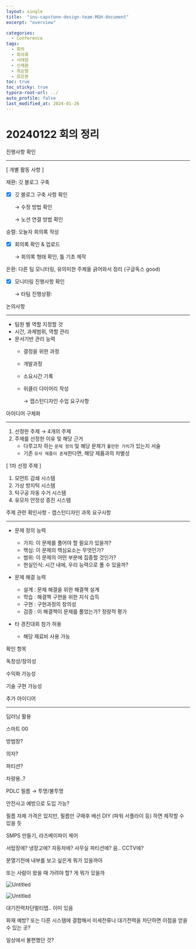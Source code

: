 ```yaml
---
layout: single
title:  "inu-capstone-design-team-MGH-document"
excerpt: "overview"

categories:
  - Conference
tags:
  - 회의
  - 회의록
  - 서태원
  - 신재환
  - 최승렬
  - 류은환
toc: true
toc_sticky: true
typora-root-url: ../
auto_profile: false
last_modified_at: 2024-01-26 
---
```


# 20240122 회의 정리

진행사항 확인

---

[ 개별 활동 사항 ] 

재환: 깃 블로그 구축

- [x]  깃 블로그 구축 사항 확인
    
    → 수정 방법 확인
    
    → 노션 연결 방법 확인
    

승렬: 오늘자 회의록 작성

- [x]  회의록 확인 & 업로드
    
    → 회의록 형태 확인, 틀 기초 제작
    

은환: 다른 팀 모니터링, 유의미한 주제들 긁어와서 정리 (구글독스 good)

- [x]  모니터링 진행사항 확인
    
    → 타팀 진행상황: 

논의사항

---

- 팀원 별 역할 지정할 것
- 시간, 과제범위, 역할 관리
- 문서기반 관리 능력
    - 결정을 위한 과정
    - 개발과정
    - 소요시간 기록
    - 위클리 다이어리 작성
        
        → 캡스턴디자인 수업 요구사항
        

아이디어 구체화

---

1. 선정한 주제 → 4개의 주제
2. 주제를 선정한 이유 및 해당 근거
    - 다루고자 하는 `문제 정의` 및 해당 문제가 `풀만한 가치`가 있는지 서술
    - 기존 `유사 제품이 존재`한다면, 해당 제품과의 차별성

[ 1차 선정 주제 ] 

1. 모먼트 감쇄 시스템
2. 가상 방지턱 시스템
3. 탁구공 자동 수거 시스템
4. 유모차 안정성 증진 시스템

주제 관련 확인사항 - 캡스턴디자인 과목 요구사항

---

- 문제 정의 능력
    - 가치: 이 문제를 풀어야 할 필요가 있을까?
    - 핵심: 이 문제의 핵심요소는 무엇인가?
    - 범위: 이 문제의 어떤 부분에 집중할 것인가?
    - 현실인식: 시간 내에, 우리 능력으로 풀 수 있을까?

- 문제 해결 능력
    - 설계 : 문제 해결을 위한 해결책 설계
    - 학습 : 해결책 구현을 위한 지식 습득
    - 구현 : 구현과정의 창의성
    - 검증 : 이 해결책이 문제를 풀었는가? 정량적 평가

- 타 경진대회 참가 허용
    - 해당 재료비 사용 가능

확인 항목

독창성/창의성

수익화 가능성

기술 구현 가능성

추가 아이디어

---

딥러닝 활용

스마트 00

방범창?

의자?

파티션?

차량용..?

PDLC 필름 → 투명/불투명

안전사고 예방으로 도입 가능?

필름 자체 가격은 있지만, 필름만 구매후 배선 DIY (파워 서플라이 등) 하면 제작할 수 있을 듯

SMPS 만들기, 라즈베이파이 제어

서랍장에? 냉장고에? 자동차에? 사무실 파티션에? 음.. CCTV에?

문열기전에 내부를 보고 싶은게 뭐가 있을까아

또는 사람이 왔을 때 가려야 할? 게 뭐가 있을까

![Untitled](20240122%20%E1%84%92%E1%85%AC%E1%84%8B%E1%85%B4%20%E1%84%8C%E1%85%A5%E1%86%BC%E1%84%85%E1%85%B5%20bcfeabd0e024445db1887f12b8fa8713/Untitled.png)

![Untitled](20240122%20%E1%84%92%E1%85%AC%E1%84%8B%E1%85%B4%20%E1%84%8C%E1%85%A5%E1%86%BC%E1%84%85%E1%85%B5%20bcfeabd0e024445db1887f12b8fa8713/Untitled%201.png)

대기전력차단멀티탭.. 이미 있음

화재 예방? 또는 다른 시스템에 결합해서 미세전류나 대기전력을 차단하면 이점을 얻을 수 있는 곳?

일상에서 불편했던 것?
